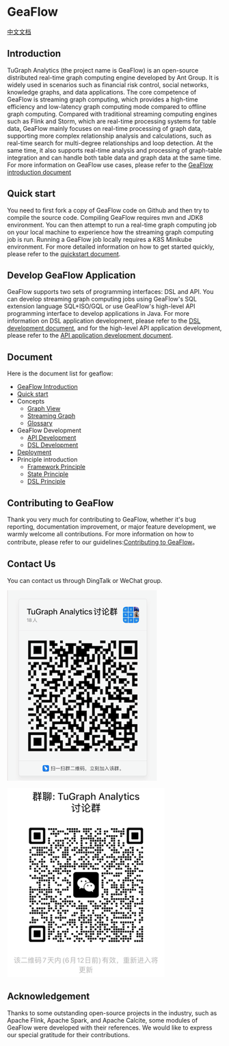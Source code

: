 # GeaFlow
[中文文档](README.md)
<!--intro-start-->
## Introduction
TuGraph Analytics (the project name is GeaFlow) is an open-source distributed real-time graph computing engine
developed by Ant Group. It is widely used in scenarios such as financial risk control, social networks, knowledge
graphs, and data applications. The core competence of GeaFlow is streaming graph computing, which provides a
high-time efficiency and low-latency graph computing mode compared to offline graph computing. Compared with
traditional streaming computing engines such as Flink and Storm, which are real-time processing systems for table
data, GeaFlow mainly focuses on real-time processing of graph data, supporting more complex relationship analysis
and calculations, such as real-time search for multi-degree relationships and loop detection. At the same time, it
also supports real-time analysis and processing of graph-table integration and can handle both table data and graph
data at the same time. For more information on GeaFlow use cases, please refer to the [GeaFlow introduction document](docs/docs-en/introduction.md)

## Quick start
You need to first fork a copy of GeaFlow code on Github and then try to compile the source code. Compiling GeaFlow
requires mvn and JDK8 environment. You can then attempt to run a real-time graph computing job on your local machine to experience how the streaming graph computing job is run. Running a GeaFlow job locally requires a K8S Minikube environment. For more detailed information on how to get started quickly, please refer to the [quickstart document](docs/docs-en/quick_start.md).

## Develop GeaFlow Application
GeaFlow supports two sets of programming interfaces: DSL and API. You can develop streaming graph computing jobs
using GeaFlow's SQL extension language SQL+ISO/GQL or use GeaFlow's high-level API programming interface to develop
applications in Java. For more information on DSL application development, please refer to the [DSL development
document](docs/docs-en/application-development/dsl/overview.md), and for the high-level API application development, please refer to the [API application development document](docs/docs-en/application-development/api/overview.md).

## Document
Here is the document list for geaflow:
* [GeaFlow Introduction](docs/docs-en/introduction.md)
* [Quick start](docs/docs-en/quick_start.md)
* Concepts
  * [Graph View](docs/docs-en/concepts/graph_view.md)
  * [Streaming Graph](docs/docs-en/concepts/stream_graph.md)
  * [Glossary](docs/docs-en/concepts/glossary.md)
* GeaFlow Development
  * [API Development](docs/docs-en/application-development/api/guid.md)
  * [DSL Development](docs/docs-en/application-development/dsl/overview.md)
* [Deployment](docs/docs-en/deploy/install_guild.md)
* Principle introduction
  * [Framework Principle](docs/docs-en/principle/framework_principle.md)
  * [State Principle](docs/docs-en/principle/state_principle.md)
  * [DSL Principle](docs/docs-en/principle/dsl_principle.md)

## Contributing to GeaFlow
Thank you very much for contributing to GeaFlow, whether it's bug reporting, documentation improvement, or major
feature development, we warmly welcome all contributions. For more information on how to contribute, please refer to our guidelines:[Contributing to GeaFlow](docs/docs-en/contribution.md)。

## Contact Us
You can contact us through DingTalk or WeChat group.

![dingding](docs/static/img/dingding.png)

![wechat](docs/static/img/wechat.png)
## Acknowledgement
Thanks to some outstanding open-source projects in the industry, such as Apache Flink, Apache Spark, and Apache Calcite, some modules of GeaFlow were developed with their references. We would like to express our special gratitude for their contributions.
<!--intro-end-->